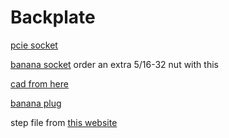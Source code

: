 # Backplate

[pcie socket](https://www.digikey.ca/en/products/detail/amphenol-cs-fci/10018784-10210TLF/1002344)

[banana socket](https://www.digikey.ca/en/products/detail/pomona-electronics/2269-0/736335?s=N4IgjCBcoEwJxVAYygMwIYBsDOBTANCAPZQDaIAzACwBsVcA7CALqEAOALlCAMocBOASwB2AcxABfQmAAcFRCBSQMOAsTKUwDGTpbsukXgJHipIALQ0FSgQFc1JSORgsJZl05AAhAIIA5fx8AAgApHwBhAGk9EABWBTYoMHZEyBhYtyA) order an extra 5/16-32 nut with this

[cad from here](https://www.3dcontentcentral.com/secure/download-model.aspx?catalogid=171&id=587137)

[banana plug](https://www.digikey.ca/en/products/detail/mueller-electric-co/BU-PMDP-S-2/4073757)

step file from [this website](https://www.3dcontentcentral.com/download-model.aspx?catalogid=171&id=626290)

